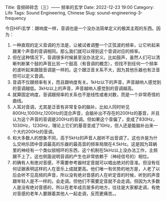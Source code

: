 Title: 音频碎碎念（三）—— 频率的玄学
Date: 2022-12-23 19:00
Category: Life
Tags: Sound Engineering, Chinese
Slug: sound-engineering-3-frequency

今日HiFi玄学：跟响度一样，音调也是一个没办法简单定义的极其主观的东西。因为：

1. 一种直观的定义音调的方法是，让被试者调整一个正弦波的频率，让它听起来跟某个声音的音调相同。那么我们就可以得到这个音调对应的频率。
2. 但在这种情况下，音调很多时候甚至没办法定义。比如鼓声，虽然人们可以清晰判断某个鼓的声音比另一个鼓高（有音调的概念），但找不到任何一个频率的波听起来跟鼓音调是一样的。这个跟泛音关系不大，因为其他乐器也有泛音但可以定义音调。
3. 音调不仅跟频率有关，而且跟响度有关。1kHz以下的声音，声音越响人感觉到的音调越低。3kHz以上的声音，声音越响人感觉到的音调越高。
4. 就算固定响度，音调跟频率的关系也不是线性或者对数，而是一个非常奇怪的曲线。
5. 人耳对音调，尤其是泛音有非常复杂的脑补。比如人同时听见800Hz,1000Hz,1200Hz的混合声音，会脑补出不存在的200Hz的基音，并且认为这个声音的音调是200Hz的音调。但如果这个音偏了，变成了830Hz，1030Hz，1230Hz，理论上它们的基音变成了10Hz，但人还是能脑补出来一个大约200Hz的音调。
5. 和大多数人的想象不同，高于5kHz的声音人就听不出音调了。这也许是为什么交响乐团中音调最高的乐器的最高音的频率局限在4.5kHz。这是因为耳蜗里的神经有一个类似锁相环的东西，这个机制在5kHz以上没办法工作，主频跟不上了。这也侧面说明音调的产生也非常依赖于（神经信号的）相位。
6. 的确有人有绝对音感，不需要参考器材定音就可以唱出绝对的音准。但没有任何证据表明这样的人在音乐上成就更高。他们唯一有优势的地方是，人老了以后会听不见高频的声音，所以没有绝对音感的人在听定音的时候，听到的声音跟年轻人是不一样的。会走调。但他们不需要定音就不会走调。但因为大多数人是没有绝对音感的，所以在老年成员居多的地方，往往是大家都走调，有绝对音感的老年人要跟着其他人一起走调，反而更痛苦。。 